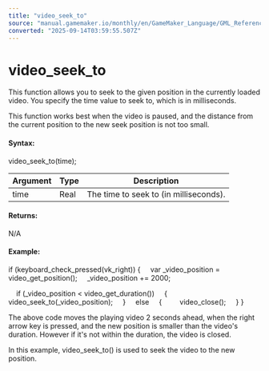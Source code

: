 ```yaml
---
title: "video_seek_to"
source: "manual.gamemaker.io/monthly/en/GameMaker_Language/GML_Reference/Drawing/Videos/video_seek_to.htm"
converted: "2025-09-14T03:59:55.507Z"
---
```


# video\_seek\_to

This function allows you to seek to the given position in the currently loaded video. You specify the time value to seek to, which is in milliseconds.

This function works best when the video is paused, and the distance from the current position to the new seek position is not too small.

#### Syntax:

video\_seek\_to(time);

| Argument | Type | Description |
| --- | --- | --- |
| time | Real | The time to seek to (in milliseconds). |

#### Returns:

N/A

#### Example:

if (keyboard\_check\_pressed(vk\_right))
{
    var \_video\_position = video\_get\_position();
    \_video\_position += 2000;

    if (\_video\_position < video\_get\_duration())
    {
        video\_seek\_to(\_video\_position);
    }
    else
    {
        video\_close();
    }
}

The above code moves the playing video 2 seconds ahead, when the right arrow key is pressed, and the new position is smaller than the video's duration. However if it's not within the duration, the video is closed.

In this example, video\_seek\_to() is used to seek the video to the new position.